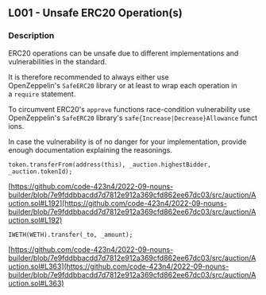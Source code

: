 ## **L001 - Unsafe ERC20 Operation(s)**

### **Description**

ERC20 operations can be unsafe due to different implementations and vulnerabilities in the standard.

It is therefore recommended to always either use OpenZeppelin's `SafeERC20` library or at least to wrap each operation in a `require` statement.

To circumvent ERC20's `approve` functions race-condition vulnerability use OpenZeppelin's `SafeERC20` library's `safe{Increase|Decrease}Allowance` functions.

In case the vulnerability is of no danger for your implementation, provide enough documentation explaining the reasonings.

```solidity
token.transferFrom(address(this), _auction.highestBidder, _auction.tokenId);
```

[https://github.com/code-423n4/2022-09-nouns-builder/blob/7e9fddbbacdd7d7812e912a369cfd862ee67dc03/src/auction/Auction.sol#L192](https://github.com/code-423n4/2022-09-nouns-builder/blob/7e9fddbbacdd7d7812e912a369cfd862ee67dc03/src/auction/Auction.sol#L192)

```solidity
IWETH(WETH).transfer(_to, _amount);
```

[https://github.com/code-423n4/2022-09-nouns-builder/blob/7e9fddbbacdd7d7812e912a369cfd862ee67dc03/src/auction/Auction.sol#L363](https://github.com/code-423n4/2022-09-nouns-builder/blob/7e9fddbbacdd7d7812e912a369cfd862ee67dc03/src/auction/Auction.sol#L363)